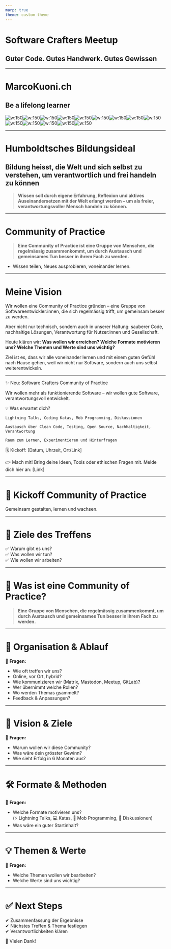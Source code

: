 ```yaml
---
marp: true
theme: custom-theme
---
```


# Software Crafters Meetup

## Guter Code. Gutes Handwerk. Gutes Gewissen

---

# MarcoKuoni.ch

## Be a lifelong learner

<div class="inline-images">

![w:150](./me/20171021-DiegoKaufmann33Portraets-422.jpg)![w:150](./me/576bd557-0d5e-4d0f-9e85-c01074a7fe22.jpeg)![w:150](./me/5b78b0e0-e9e8-4ad1-90e9-af66889f84e1.jpeg)![w:150](./me/5f8e3031-fcbc-442e-a31a-e2d53a89bff3.jpeg)![w:150](./me/677e94dc-3004-4596-885c-a8d5951c0a79.jpeg)![w:150](./me/6b42a245-5f60-473c-8976-cbc7928210b0.jpeg)![w:150](./me/bac1ec28-b95b-41ce-90ad-d210ab4b94d6.jpeg)![w:150](./me/d6c30c66-fd46-495e-a5dd-52a6755e2a97.jpeg)![w:150](./me/e56f08bf-af44-495a-95ba-e0d08006c1a8.jpeg)![w:150](./me/e95821c2-590a-4809-94da-186f8dcdaf94.jpeg)![w:150](./me/eed1c251-a113-4a2c-91dd-091a0f5c4bce.jpeg)![w:150](./me/feb5838e-87b7-4001-b854-b90909537ed1.jpeg)![w:150](./me/marco_pb.jpg)![w:150](./me/marcokuoni1.jpg)

</div>

---

# Humboldtsches Bildungsideal

## Bildung heisst, die Welt und sich selbst zu verstehen, um verantwortlich und frei handeln zu können

> **Wissen soll durch eigene Erfahrung, Reflexion und aktives Auseinandersetzen mit der Welt erlangt werden – um als freier, verantwortungsvoller Mensch handeln zu können.**

---

# Community of Practice

> **Eine Community of Practice ist eine Gruppe von Menschen, die regelmässig zusammenkommt, um durch Austausch und gemeinsames Tun besser in ihrem Fach zu werden.**

- Wissen teilen, Neues ausprobieren, voneinander lernen.

---

# Meine Vision

Wir wollen eine Community of Practice gründen – eine Gruppe von Softwareentwickler:innen, die sich regelmässig trifft, um gemeinsam besser zu werden.

Aber nicht nur technisch, sondern auch in unserer Haltung: sauberer Code, nachhaltige Lösungen, Verantwortung für Nutzer:innen und Gesellschaft.

Heute klären wir: **Was wollen wir erreichen? Welche Formate motivieren uns? Welche Themen und Werte sind uns wichtig?**

Ziel ist es, dass wir alle voneinander lernen und mit einem guten Gefühl nach Hause gehen, weil wir nicht nur Software, sondern auch uns selbst weiterentwickeln.

---

✨ Neu: Software Crafters Community of Practice

Wir wollen mehr als funktionierende Software – wir wollen gute Software, verantwortungsvoll entwickelt.

💡 Was erwartet dich?

    Lightning Talks, Coding Katas, Mob Programming, Diskussionen

    Austausch über Clean Code, Testing, Open Source, Nachhaltigkeit, Verantwortung

    Raum zum Lernen, Experimentieren und Hinterfragen

🗓️ Kickoff: [Datum, Uhrzeit, Ort/Link]

👉 Mach mit!
Bring deine Ideen, Tools oder ethischen Fragen mit.
Melde dich hier an: [Link]

<!-- # SoftwareCraftsmanship #SoftwareCrafters #CommunityOfPractice #CleanCode #OpenSource #Nachhaltigkeit #EthikInDerIT -->

---

# 🚀 Kickoff Community of Practice

Gemeinsam gestalten, lernen und wachsen.

---

# 🎯 Ziele des Treffens

✅ Warum gibt es uns?  
✅ Was wollen wir tun?  
✅ Wie wollen wir arbeiten?

---

# 🤝 Was ist eine Community of Practice?

> **Eine Gruppe von Menschen, die regelmässig zusammenkommt, um durch Austausch und gemeinsames Tun besser in ihrem Fach zu werden.**

---

# 📅 Organisation & Ablauf

📝 **Fragen:**

- Wie oft treffen wir uns?
- Online, vor Ort, hybrid?
- Wie kommunizieren wir (Matrix, Mastodon, Meetup, GitLab)?
- Wer übernimmt welche Rollen?
- Wo werden Themas gsammelt?
- Feedback & Anpassungen?

---

# 🌟 Vision & Ziele

📝 **Fragen:**

- Warum wollen wir diese Community?
- Was wäre dein grösster Gewinn?
- Wie sieht Erfolg in 6 Monaten aus?

---

# 🛠️ Formate & Methoden

📝 **Fragen:**

- Welche Formate motivieren uns?  
  (⚡ Lightning Talks, 💻 Katas, 👥 Mob Programming, 💬 Diskussionen)
- Was wäre ein guter Startinhalt?

---

# 💡 Themen & Werte

📝 **Fragen:**

- Welche Themen wollen wir bearbeiten?
- Welche Werte sind uns wichtig?

---

# ✅ Next Steps

✔ Zusammenfassung der Ergebnisse  
✔ Nächstes Treffen & Thema festlegen  
✔ Verantwortlichkeiten klären

🙏 Vielen Dank!

<!--
https://marpit.marp.app
 marp slides.md -w --theme-set custom-theme.css
-->
